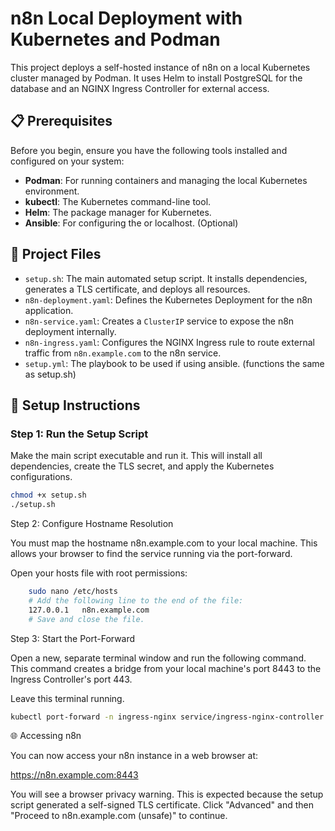 # n8n Local Deployment with Kubernetes and Podman

This project deploys a self-hosted instance of n8n on a local Kubernetes cluster managed by Podman. It uses Helm to install PostgreSQL for the database and an NGINX Ingress Controller for external access.

## 📋 Prerequisites

Before you begin, ensure you have the following tools installed and configured on your system:
* **Podman**: For running containers and managing the local Kubernetes environment.
* **kubectl**: The Kubernetes command-line tool.
* **Helm**: The package manager for Kubernetes.
* **Ansible**: For configuring the or localhost. (Optional)
## 📁 Project Files

* `setup.sh`: The main automated setup script. It installs dependencies, generates a TLS certificate, and deploys all resources.
* `n8n-deployment.yaml`: Defines the Kubernetes Deployment for the n8n application.
* `n8n-service.yaml`: Creates a `ClusterIP` service to expose the n8n deployment internally.
* `n8n-ingress.yaml`: Configures the NGINX Ingress rule to route external traffic from `n8n.example.com` to the n8n service.
* `setup.yml`: The playbook to be used if using ansible. (functions the same as setup.sh) 

## 🚀 Setup Instructions

### Step 1: Run the Setup Script
Make the main script executable and run it. This will install all dependencies, create the TLS secret, and apply the Kubernetes configurations.

```bash
chmod +x setup.sh
./setup.sh
```

Step 2: Configure Hostname Resolution

You must map the hostname n8n.example.com to your local machine. This allows your browser to find the service running via the port-forward.

Open your hosts file with root permissions:
```bash
    sudo nano /etc/hosts
    # Add the following line to the end of the file:
    127.0.0.1   n8n.example.com
    # Save and close the file.
```

Step 3: Start the Port-Forward

Open a new, separate terminal window and run the following command. This command creates a bridge from your local machine's port 8443 to the Ingress Controller's port 443.

Leave this terminal running.
```bash
kubectl port-forward -n ingress-nginx service/ingress-nginx-controller 8443:443
```

🌐 Accessing n8n

You can now access your n8n instance in a web browser at:

https://n8n.example.com:8443

You will see a browser privacy warning. This is expected because the setup script generated a self-signed TLS certificate. Click "Advanced" and then "Proceed to n8n.example.com (unsafe)" to continue.
